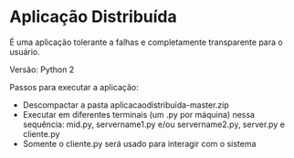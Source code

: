 # Aplicação Distribuída
É uma aplicação tolerante a falhas e completamente transparente para o usuário.

Versão: Python 2

Passos para executar a aplicação:
- Descompactar a pasta aplicacaodistribuida-master.zip
- Executar em diferentes terminais (um .py por máquina) nessa sequência: mid.py, servername1.py e/ou servername2.py, server.py e cliente.py
- Somente o cliente.py será usado para interagir com o sistema
